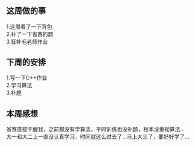 ﻿#
## 这周做的事  
1.这周看了一下背包  
2.补了一下省赛的题  
3.狂补毛老师作业
## 下周的安排
1.写一下C++作业  
2.学习算法  
3.补题
## 本周感想 
省赛直接干醒我，之前都没有学算法，平时训练也没补题，根本没重视算法...  
大一和大二上一直没认真学习，时间就这么过去了...马上大三了，要好好学了...